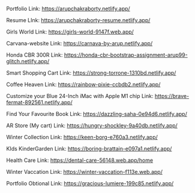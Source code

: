 
Portfolio
Link: https://arupchakraborty.netlify.app/

Resume
LInk: https://arupchakraborty-resume.netlify.app/

Girls World
Link: https://girls-world-9147f.web.app/

Carvana-website
Link: https://carnava-by-arup.netlify.app/

Honda CBR 300R
Link: https://honda-cbr-bootstrap-assignment-arup99-glitch.netlify.app/

Smart Shopping Cart
Link: https://strong-torrone-1310bd.netlify.app/

Coffee Heaven
Link: https://rainbow-pixie-ccbdb2.netlify.app/

Customize your Blue 24-Inch iMac with Apple M1 chip
Link: https://brave-fermat-892561.netlify.app/

Find Your Favourite Book
Link: https://dazzling-saha-0e94d6.netlify.app/

AR Store (My cart)
Link: https://hungry-shockley-9a40db.netlify.app/

Winter Collection
Link: https://keen-borg-e760a3.netlify.app/

KIds KinderGarden
Link: https://boring-brattain-e097a1.netlify.app/

Health Care
Link: https://dental-care-56148.web.app/home

Winter Vaccation
Link: https://winter-vaccation-f113e.web.app/

Portfolio Obtional
Link: https://gracious-lumiere-199c85.netlify.app/
